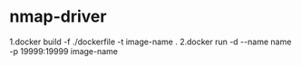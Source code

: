 # nmap-driver
1.docker build -f ./dockerfile -t image-name .
2.docker run -d --name name -p 19999:19999   image-name
